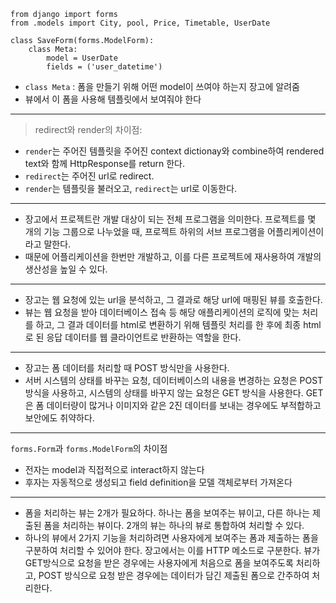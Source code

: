 ```
from django import forms
from .models import City, pool, Price, Timetable, UserDate

class SaveForm(forms.ModelForm):
    class Meta:
        model = UserDate
        fields = ('user_datetime')
```

- `class Meta` : 폼을 만들기 위해 어떤 model이 쓰여야 하는지 장고에 알려줌
- 뷰에서 이 폼을 사용해 템플릿에서 보여줘야 한다
--------------
> redirect와 render의 차이점: 
- `render`는 주어진 템플릿을 주어진 context dictionay와 combine하여 rendered text와 함께 HttpResponse를 return 한다.
- `redirect`는 주어진 url로 redirect.
- `render`는 템플릿을 불러오고, `redirect`는 url로 이동한다.
------------  
- 장고에서 프로젝트란 개발 대상이 되는 전체 프로그램을 의미한다. 프로젝트를 몇 개의 기능 그룹으로 나누었을 때, 프로젝트 하위의 서브 프로그램을 어플리케이션이라고 말한다.  
- 때문에 어플리케이션을 한번만 개발하고, 이를 다른 프로젝트에 재사용하여 개발의 생산성을 높일 수 있다. 
--------------
- 장고는 웹 요청에 있는 url을 분석하고, 그 결과로 해당 url에 매핑된 뷰를 호출한다.
- 뷰는 웹 요청을 받아 데이터베이스 접속 등 해당 애플리케이션의 로직에 맞는 처리를 하고, 그 결과 데이터를 html로 변환하기 위해 템플릿 처리를 한 후에 최종 html로 된 응답 데이터를 웹 클라이언트로 반환하는 역할을 한다. 
----------------
- 장고는 폼 데이터를 처리할 때 POST 방식만을 사용한다. 
- 서버 시스템의 상태를 바꾸는 요청, 데이터베이스의 내용을 변경하는 요청은 POST 방식을 사용하고, 시스템의 상태를 바꾸지 않는 요청은 GET 방식을 사용한다. GET은 폼 데이터량이 많거나 이미지와 같은 2진 데이터를 보내는 경우에도 부적합하고 보안에도 취약하다. 
-----------------
 `forms.Form`과 `forms.ModelForm`의 차이점
- 전자는 model과 직접적으로 interact하지 않는다
- 후자는 자동적으로 생성되고 field definition을 모델 객체로부터 가져온다
----------------
- 폼을 처리하는 뷰는 2개가 필요하다. 하나는 폼을 보여주는 뷰이고, 다른 하나는 제출된 폼을 처리하는 뷰이다. 2개의 뷰는 하나의 뷰로 통합하여 처리할 수 있다. 
- 하나의 뷰에서 2가지 기능을 처리하려면 사용자에게 보여주는 폼과 제출하는 폼을 구분하여 처리할 수 있어야 한다. 장고에서는 이를 HTTP 메소드로 구분한다. 뷰가 GET방식으로 요청을 받은 경우에는 사용자에게 처음으로 폼을 보여주도록 처리하고, POST 방식으로 요청 받은 경우에는 데이터가 담긴 제출된 폼으로 간주하여 처리한다. 

